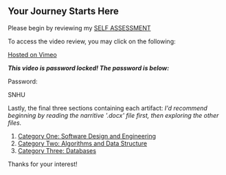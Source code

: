 ## Your Journey Starts Here

Please begin by reviewing my [SELF ASSESSMENT](https://github.com/dylansandersonsnhu/dylansandersonsnhu.github.io/blob/main/Self-Assessment.docx)

To access the video review, you may click on the following:

[Hosted on Vimeo](https://vimeo.com/538408418)

**_This video is password locked! The password is below:_**

Password:

SNHU

Lastly, the final three sections containing each artifact:
_I'd recommend beginning by reading the narritive '.docx' file first, then exploring the other files._

1. [Category One: Software Design and Engineering](https://github.com/dylansandersonsnhu/dylansandersonsnhu.github.io/tree/main/Software%20Design%20and%20Engineering)
2. [Category Two: Algorithms and Data Structure](https://github.com/dylansandersonsnhu/dylansandersonsnhu.github.io/tree/main/Algorithms%20and%20Data%20Structure)
3. [Category Three: Databases](https://github.com/dylansandersonsnhu/dylansandersonsnhu.github.io/tree/main/Databases)

Thanks for your interest!
